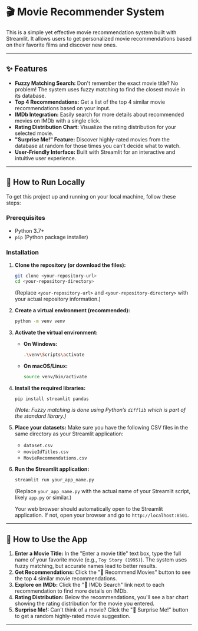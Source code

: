 # 🎬 Movie Recommender System

This is a simple yet effective movie recommendation system built with Streamlit. It allows users to get personalized movie recommendations based on their favorite films and discover new ones.

---

## ✨ Features

* **Fuzzy Matching Search:** Don't remember the exact movie title? No problem! The system uses fuzzy matching to find the closest movie in its database.
* **Top 4 Recommendations:** Get a list of the top 4 similar movie recommendations based on your input.
* **IMDb Integration:** Easily search for more details about recommended movies on IMDb with a single click.
* **Rating Distribution Chart:** Visualize the rating distribution for your selected movie.
* **"Surprise Me!" Feature:** Discover highly-rated movies from the database at random for those times you can't decide what to watch.
* **User-Friendly Interface:** Built with Streamlit for an interactive and intuitive user experience.

---

## 🚀 How to Run Locally

To get this project up and running on your local machine, follow these steps:

### Prerequisites

* Python 3.7+
* `pip` (Python package installer)

### Installation

1.  **Clone the repository (or download the files):**
    ```bash
    git clone <your-repository-url>
    cd <your-repository-directory>
    ```
    (Replace `<your-repository-url>` and `<your-repository-directory>` with your actual repository information.)

2.  **Create a virtual environment (recommended):**
    ```bash
    python -m venv venv
    ```

3.  **Activate the virtual environment:**
    * **On Windows:**
        ```bash
        .\venv\Scripts\activate
        ```
    * **On macOS/Linux:**
        ```bash
        source venv/bin/activate
        ```

4.  **Install the required libraries:**
    ```bash
    pip install streamlit pandas
    ```
    *(Note: Fuzzy matching is done using Python’s `difflib` which is part of the standard library.)*

5.  **Place your datasets:**
    Make sure you have the following CSV files in the same directory as your Streamlit application:
    * `dataset.csv`
    * `movieIdTitles.csv`
    * `MovieRecommendations.csv`

6.  **Run the Streamlit application:**
    ```bash
    streamlit run your_app_name.py
    ```
    (Replace `your_app_name.py` with the actual name of your Streamlit script, likely `app.py` or similar.)

    Your web browser should automatically open to the Streamlit application. If not, open your browser and go to `http://localhost:8501`.

---

## 📖 How to Use the App

1.  **Enter a Movie Title:** In the "Enter a movie title" text box, type the full name of your favorite movie (e.g., `Toy Story (1995)`). The system uses fuzzy matching, but accurate names lead to better results.
2.  **Get Recommendations:** Click the "🎯 Recommend Movies" button to see the top 4 similar movie recommendations.
3.  **Explore on IMDb:** Click the "🔗 IMDb Search" link next to each recommendation to find more details on IMDb.
4.  **Rating Distribution:** Below the recommendations, you'll see a bar chart showing the rating distribution for the movie you entered.
5.  **Surprise Me!:** Can't think of a movie? Click the "🎲 Surprise Me!" button to get a random highly-rated movie suggestion.

---




